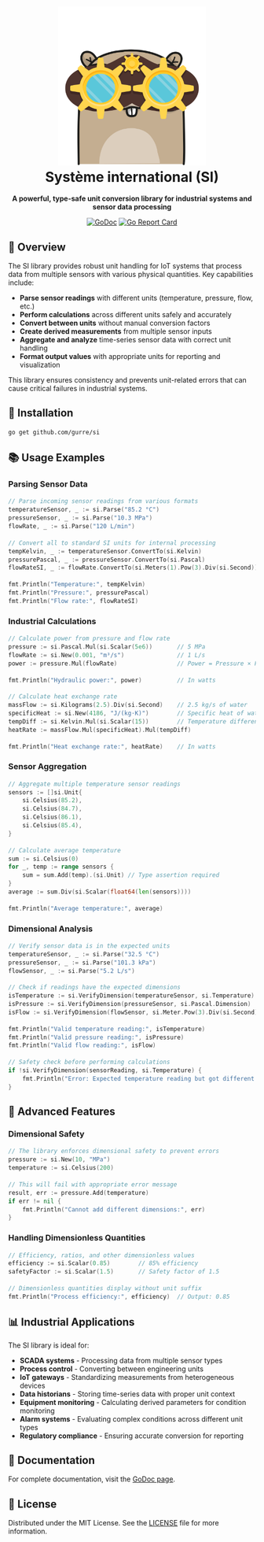<h1 align="center">
    <img src="https://github.com/gurre/si/blob/master/gopher_si.png" alt="Mascot" width="300">
    <br />
    Système international (SI)
</h1>

<p align="center">
  <b>A powerful, type-safe unit conversion library for industrial systems and sensor data processing</b>
</p>

<p align="center">
  <a href="https://godoc.org/github.com/gurre/si"><img src="https://godoc.org/github.com/gurre/si?status.svg" alt="GoDoc"></a>
  <a href="https://goreportcard.com/report/github.com/gurre/si"><img src="https://goreportcard.com/badge/github.com/gurre/si" alt="Go Report Card"></a>
</p>

## 🌟 Overview

The SI library provides robust unit handling for IoT systems that process data from multiple sensors with various physical quantities. Key capabilities include:

- **Parse sensor readings** with different units (temperature, pressure, flow, etc.)
- **Perform calculations** across different units safely and accurately
- **Convert between units** without manual conversion factors
- **Create derived measurements** from multiple sensor inputs
- **Aggregate and analyze** time-series sensor data with correct unit handling
- **Format output values** with appropriate units for reporting and visualization

This library ensures consistency and prevents unit-related errors that can cause critical failures in industrial systems.

## 🚀 Installation

```bash
go get github.com/gurre/si
```

## 📚 Usage Examples

### Parsing Sensor Data

```go
// Parse incoming sensor readings from various formats
temperatureSensor, _ := si.Parse("85.2 °C")
pressureSensor, _ := si.Parse("10.3 MPa") 
flowRate, _ := si.Parse("120 L/min")

// Convert all to standard SI units for internal processing
tempKelvin, _ := temperatureSensor.ConvertTo(si.Kelvin)
pressurePascal, _ := pressureSensor.ConvertTo(si.Pascal)
flowRateSI, _ := flowRate.ConvertTo(si.Meters(1).Pow(3).Div(si.Second))

fmt.Println("Temperature:", tempKelvin)
fmt.Println("Pressure:", pressurePascal)
fmt.Println("Flow rate:", flowRateSI)
```

### Industrial Calculations

```go
// Calculate power from pressure and flow rate
pressure := si.Pascal.Mul(si.Scalar(5e6))       // 5 MPa
flowRate := si.New(0.001, "m³/s")               // 1 L/s
power := pressure.Mul(flowRate)                 // Power = Pressure × Flow rate

fmt.Println("Hydraulic power:", power)          // In watts

// Calculate heat exchange rate
massFlow := si.Kilograms(2.5).Div(si.Second)    // 2.5 kg/s of water
specificHeat := si.New(4186, "J/(kg·K)")        // Specific heat of water
tempDiff := si.Kelvin.Mul(si.Scalar(15))        // Temperature difference of 15K
heatRate := massFlow.Mul(specificHeat).Mul(tempDiff)

fmt.Println("Heat exchange rate:", heatRate)    // In watts
```

### Sensor Aggregation

```go
// Aggregate multiple temperature sensor readings
sensors := []si.Unit{
    si.Celsius(85.2),
    si.Celsius(84.7),
    si.Celsius(86.1),
    si.Celsius(85.4),
}

// Calculate average temperature
sum := si.Celsius(0)
for _, temp := range sensors {
    sum = sum.Add(temp).(si.Unit) // Type assertion required
}
average := sum.Div(si.Scalar(float64(len(sensors))))

fmt.Println("Average temperature:", average)
```

### Dimensional Analysis

```go
// Verify sensor data is in the expected units
temperatureSensor, _ := si.Parse("32.5 °C")
pressureSensor, _ := si.Parse("101.3 kPa")
flowSensor, _ := si.Parse("5.2 L/s")

// Check if readings have the expected dimensions
isTemperature := si.VerifyDimension(temperatureSensor, si.Temperature)
isPressure := si.VerifyDimension(pressureSensor, si.Pascal.Dimension)
isFlow := si.VerifyDimension(flowSensor, si.Meter.Pow(3).Div(si.Second).Dimension)

fmt.Println("Valid temperature reading:", isTemperature)
fmt.Println("Valid pressure reading:", isPressure)
fmt.Println("Valid flow reading:", isFlow)

// Safety check before performing calculations
if !si.VerifyDimension(sensorReading, si.Temperature) {
    fmt.Println("Error: Expected temperature reading but got different dimension")
}
```

## 🔧 Advanced Features

### Dimensional Safety

```go
// The library enforces dimensional safety to prevent errors
pressure := si.New(10, "MPa")
temperature := si.Celsius(200)

// This will fail with appropriate error message
result, err := pressure.Add(temperature)
if err != nil {
    fmt.Println("Cannot add different dimensions:", err)
}
```

### Handling Dimensionless Quantities

```go
// Efficiency, ratios, and other dimensionless values
efficiency := si.Scalar(0.85)        // 85% efficiency
safetyFactor := si.Scalar(1.5)       // Safety factor of 1.5

// Dimensionless quantities display without unit suffix
fmt.Println("Process efficiency:", efficiency)  // Output: 0.85
```

## 📊 Industrial Applications

The SI library is ideal for:

- **SCADA systems** - Processing data from multiple sensor types
- **Process control** - Converting between engineering units
- **IoT gateways** - Standardizing measurements from heterogeneous devices
- **Data historians** - Storing time-series data with proper unit context
- **Equipment monitoring** - Calculating derived parameters for condition monitoring
- **Alarm systems** - Evaluating complex conditions across different unit types
- **Regulatory compliance** - Ensuring accurate conversion for reporting

## 📖 Documentation

For complete documentation, visit the [GoDoc page](https://godoc.org/github.com/gurre/si).

## 📄 License

Distributed under the MIT License. See the [LICENSE](LICENSE) file for more information.

